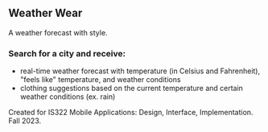 ## Weather Wear
A weather forecast with style.

### Search for a city and receive:
- real-time weather forecast with temperature (in Celsius and Fahrenheit), "feels like" temperature, and weather conditions
- clothing suggestions based on the current temperature and certain weather conditions (ex. rain)


Created for IS322 Mobile Applications: Design, Interface, Implementation. 
Fall 2023.
